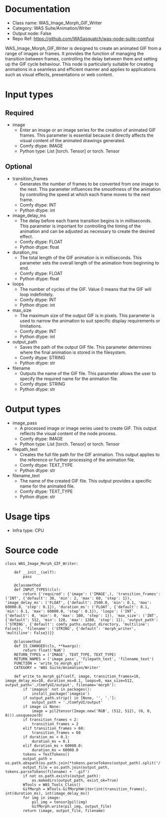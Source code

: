 # Documentation
- Class name: WAS_Image_Morph_GIF_Writer
- Category: WAS Suite/Animation/Writer
- Output node: False
- Repo Ref: https://github.com/WASasquatch/was-node-suite-comfyui

WAS_Image_Morph_GIF_Writer is designed to create an animated GIF from a range of images or frames. It provides the function of managing the transition between frames, controlling the delay between them and setting up the GIF cycle behaviour. This node is particularly suitable for creating animations in a seamless and efficient manner and applies to applications such as visual effects, presentations or web content.

# Input types
## Required
- image
    - Enter an image or an image series for the creation of animated GIF frames. This parameter is essential because it directly affects the visual content of the animated drawings generated.
    - Comfy dtype: IMAGE
    - Python type: List [torch. Tensor] or torch. Tensor
## Optional
- transition_frames
    - Generates the number of frames to be converted from one image to the next. This parameter influences the smoothness of the animation by controlling the speed at which each frame moves to the next frame.
    - Comfy dtype: INT
    - Python dtype: int
- image_delay_ms
    - The delay before each frame transition begins is in milliseconds. This parameter is important for controlling the timing of the animation and can be adjusted as necessary to create the desired effect.
    - Comfy dtype: FLOAT
    - Python dtype: float
- duration_ms
    - The total length of the GIF animation is in milliseconds. This parameter sets the overall length of the animation from beginning to end.
    - Comfy dtype: FLOAT
    - Python dtype: float
- loops
    - The number of cycles of the GIF. Value 0 means that the GIF will loop indefinitely.
    - Comfy dtype: INT
    - Python dtype: int
- max_size
    - The maximum size of the output GIF is in pixels. This parameter is used to narrow the animation to suit specific display requirements or limitations.
    - Comfy dtype: INT
    - Python dtype: int
- output_path
    - Saves the path of the output GIF file. This parameter determines where the final animation is stored in the filesystem.
    - Comfy dtype: STRING
    - Python dtype: str
- filename
    - Outputs the name of the GIF file. This parameter allows the user to specify the required name for the animation file.
    - Comfy dtype: STRING
    - Python dtype: str

# Output types
- image_pass
    - A processed image or image series used to create GIF. This output reflects the visual content of the node process.
    - Comfy dtype: IMAGE
    - Python type: List [torch. Tensor] or torch. Tensor
- filepath_text
    - Creates the full file path for the GIF animation. This output applies to the reference or further processing of the animation file.
    - Comfy dtype: TEXT_TYPE
    - Python dtype: str
- filename_text
    - The name of the created GIF file. This output provides a specific name for the animated file.
    - Comfy dtype: TEXT_TYPE
    - Python dtype: str

# Usage tips
- Infra type: CPU

# Source code
```
class WAS_Image_Morph_GIF_Writer:

    def __init__(self):
        pass

    @classmethod
    def INPUT_TYPES(cls):
        return {'required': {'image': ('IMAGE',), 'transition_frames': ('INT', {'default': 30, 'min': 2, 'max': 60, 'step': 1}), 'image_delay_ms': ('FLOAT', {'default': 2500.0, 'min': 0.1, 'max': 60000.0, 'step': 0.1}), 'duration_ms': ('FLOAT', {'default': 0.1, 'min': 0.1, 'max': 60000.0, 'step': 0.1}), 'loops': ('INT', {'default': 0, 'min': 0, 'max': 100, 'step': 1}), 'max_size': ('INT', {'default': 512, 'min': 128, 'max': 1280, 'step': 1}), 'output_path': ('STRING', {'default': comfy_paths.output_directory, 'multiline': False}), 'filename': ('STRING', {'default': 'morph_writer', 'multiline': False})}}

    @classmethod
    def IS_CHANGED(cls, **kwargs):
        return float('NaN')
    RETURN_TYPES = ('IMAGE', TEXT_TYPE, TEXT_TYPE)
    RETURN_NAMES = ('image_pass', 'filepath_text', 'filename_text')
    FUNCTION = 'write_to_morph_gif'
    CATEGORY = 'WAS Suite/Animation/Writer'

    def write_to_morph_gif(self, image, transition_frames=10, image_delay_ms=10, duration_ms=0.1, loops=0, max_size=512, output_path='./ComfyUI/output', filename='morph'):
        if 'imageio' not in packages():
            install_package('imageio')
        if output_path.strip() in [None, '', '.']:
            output_path = './ComfyUI/output'
        if image is None:
            image = pil2tensor(Image.new('RGB', (512, 512), (0, 0, 0))).unsqueeze(0)
        if transition_frames < 2:
            transition_frames = 2
        elif transition_frames > 60:
            transition_frames = 60
        if duration_ms < 0.1:
            duration_ms = 0.1
        elif duration_ms > 60000.0:
            duration_ms = 60000.0
        tokens = TextTokens()
        output_path = os.path.abspath(os.path.join(*tokens.parseTokens(output_path).split('/')))
        output_file = os.path.join(output_path, tokens.parseTokens(filename) + '.gif')
        if not os.path.exists(output_path):
            os.makedirs(output_path, exist_ok=True)
        WTools = WAS_Tools_Class()
        GifMorph = WTools.GifMorphWriter(int(transition_frames), int(duration_ms), int(image_delay_ms))
        for img in image:
            pil_img = tensor2pil(img)
            GifMorph.write(pil_img, output_file)
        return (image, output_file, filename)
```
